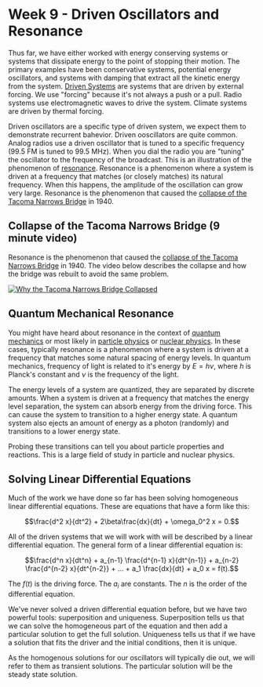 # Week 9 - Driven Oscillators and Resonance

Thus far, we have either worked with energy conserving systems or systems that dissipate energy to the point of stopping their motion. The primary examples have been conservative systems, potential energy oscillators, and systems with damping that extract all the kinetic energy from the system. [Driven Systems](https://en.wikipedia.org/wiki/Driven_oscillator) are systems that are driven by external forcing. We use "forcing" because it's not always a push or a pull. Radio systems use electromagnetic waves to drive the system. Climate systems are driven by thermal forcing. 

Driven oscillators are a specific type of driven system, we expect them to demonstrate recurrent bahevior. Driven ooscillators are quite common. Analog radios use a driven oscillator that is tuned to a specific frequency (99.5 FM is tuned to 99.5 MHz). When you dial the radio you are "tuning" the oscillator to the frequency of the broadcast. This is an illustration of the phenomenon of [resonance](https://en.wikipedia.org/wiki/Resonance). Resonance is a phenomenon where a system is driven at a frequency that matches (or closely matches) its natural frequency. When this happens, the amplitude of the oscillation can grow very large. Resonance is the phenomenon that caused the [collapse of the Tacoma Narrows Bridge](https://en.wikipedia.org/wiki/Tacoma_Narrows_Bridge_(1940)) in 1940. 

## Collapse of the Tacoma Narrows Bridge (9 minute video)

Resonance is the phenomenon that caused the [collapse of the Tacoma Narrows Bridge](https://en.wikipedia.org/wiki/Tacoma_Narrows_Bridge_(1940)) in 1940. The video below describes the collapse and how the bridge was rebuilt to avoid the same problem. 

[![Why the Tacoma Narrows Bridge Collapsed](../images/notes/week9/mXTSnZgrfxM.jpg)](https://www.youtube.com/watch?v=mXTSnZgrfxM)

## Quantum Mechanical Resonance

You might have heard about resonance in the context of [quantum mechanics](https://en.wikipedia.org/wiki/Resonance_(quantum_mechanics)) or most likely in [particle physics](https://en.wikipedia.org/wiki/Particle_physics) or [nuclear physics](https://en.wikipedia.org/wiki/Nuclear_physics). In these cases, typically resonance is a phenomenon where a system is driven at a frequency that matches some natural spacing of energy levels. In quantum mechanics, frequency of light is related to it's energy by $E = h \nu$, where $h$ is Planck's constant and $\nu$ is the frequency of the light. 

The energy levels of a system are quantized, they are separated by discrete amounts. When a system is driven at a frequency that matches the energy level separation, the system can absorb energy from the driving force. This can cause the system to transition to a higher energy state. A quantum system also ejects an amount of energy as a photon (randomly) and transitions to a lower energy state.  

Probing these transitions can tell you about particle properties and reactions. This is a large field of study in particle and nuclear physics.

## Solving Linear Differential Equations

Much of the work we have done so far has been solving homogeneous linear differential equations. These are equations that have a form like this:

$$\frac{d^2 x}{dt^2} + 2\beta\frac{dx}{dt} + \omega_0^2 x = 0.$$

All of the driven systems that we will work with will be described by a linear differential equation. The general form of a linear differential equation is:

$$\frac{d^n x}{dt^n} + a_{n-1} \frac{d^{n-1} x}{dt^{n-1}} + a_{n-2} \frac{d^{n-2} x}{dt^{n-2}} + ... + a_1 \frac{dx}{dt} + a_0 x = f(t).$$

The $f(t)$ is the driving force. The $a_i$ are constants. The $n$ is the order of the differential equation.

We've never solved a driven differential equation before, but we have two powerful tools: superposition and uniqueness. Superposition tells us that we can solve the homogeneous part of the equation and then add a particular solution to get the full solution. Uniqueness tells us that if we have a solution that fits the driver and the initial conditions, then it is unique. 

As the homogenous solutions for our oscillators will typically die out, we will refer to them as transient solutions. The particular solution will be the steady state solution.


